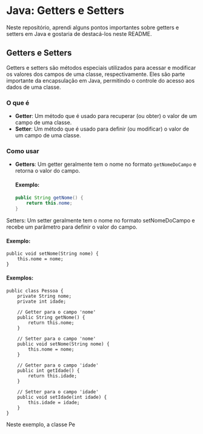 # Java: Getters e Setters

Neste repositório, aprendi alguns pontos importantes sobre getters e setters em Java e gostaria de destacá-los neste README.

## Getters e Setters

Getters e setters são métodos especiais utilizados para acessar e modificar os valores dos campos de uma classe, respectivamente. Eles são parte importante da encapsulação em Java, permitindo o controle do acesso aos dados de uma classe.

### O que é

- **Getter**: Um método que é usado para recuperar (ou obter) o valor de um campo de uma classe.
- **Setter**: Um método que é usado para definir (ou modificar) o valor de um campo de uma classe.

### Como usar

- **Getters**: Um getter geralmente tem o nome no formato `getNomeDoCampo` e retorna o valor do campo.
  #### Exemplo:
  
  ```java
  public String getNome() {
      return this.nome;
  }

Setters: Um setter geralmente tem o nome no formato setNomeDoCampo e recebe um parâmetro para definir o valor do campo.
#### Exemplo:

```
public void setNome(String nome) {
    this.nome = nome;
}
```
#### Exemplos:
```
public class Pessoa {
    private String nome;
    private int idade;

    // Getter para o campo 'nome'
    public String getNome() {
        return this.nome;
    }

    // Setter para o campo 'nome'
    public void setNome(String nome) {
        this.nome = nome;
    }

    // Getter para o campo 'idade'
    public int getIdade() {
        return this.idade;
    }

    // Setter para o campo 'idade'
    public void setIdade(int idade) {
        this.idade = idade;
    }
}
```
Neste exemplo, a classe Pe